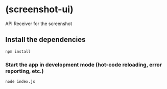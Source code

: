 # (screenshot-ui)

API Receiver for the screenshot

## Install the dependencies
```bash
npm install
```

### Start the app in development mode (hot-code reloading, error reporting, etc.)
```bash
node index.js
```
